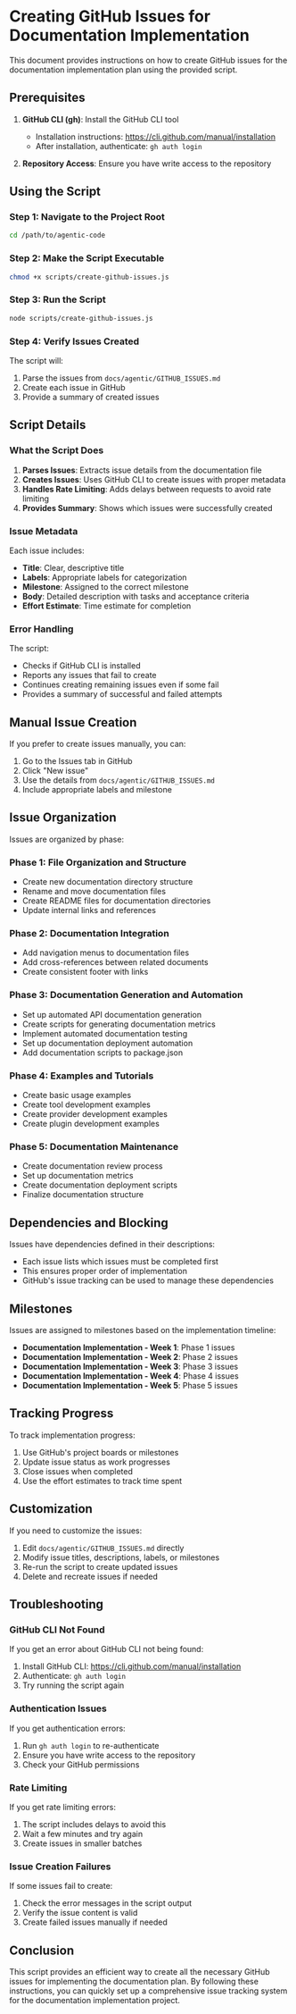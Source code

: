 # Creating GitHub Issues for Documentation Implementation

This document provides instructions on how to create GitHub issues for the documentation implementation plan using the provided script.

## Prerequisites

1. **GitHub CLI (gh)**: Install the GitHub CLI tool
   - Installation instructions: https://cli.github.com/manual/installation
   - After installation, authenticate: `gh auth login`

2. **Repository Access**: Ensure you have write access to the repository

## Using the Script

### Step 1: Navigate to the Project Root

```bash
cd /path/to/agentic-code
```

### Step 2: Make the Script Executable

```bash
chmod +x scripts/create-github-issues.js
```

### Step 3: Run the Script

```bash
node scripts/create-github-issues.js
```

### Step 4: Verify Issues Created

The script will:
1. Parse the issues from `docs/agentic/GITHUB_ISSUES.md`
2. Create each issue in GitHub
3. Provide a summary of created issues

## Script Details

### What the Script Does

1. **Parses Issues**: Extracts issue details from the documentation file
2. **Creates Issues**: Uses GitHub CLI to create issues with proper metadata
3. **Handles Rate Limiting**: Adds delays between requests to avoid rate limiting
4. **Provides Summary**: Shows which issues were successfully created

### Issue Metadata

Each issue includes:
- **Title**: Clear, descriptive title
- **Labels**: Appropriate labels for categorization
- **Milestone**: Assigned to the correct milestone
- **Body**: Detailed description with tasks and acceptance criteria
- **Effort Estimate**: Time estimate for completion

### Error Handling

The script:
- Checks if GitHub CLI is installed
- Reports any issues that fail to create
- Continues creating remaining issues even if some fail
- Provides a summary of successful and failed attempts

## Manual Issue Creation

If you prefer to create issues manually, you can:

1. Go to the Issues tab in GitHub
2. Click "New issue"
3. Use the details from `docs/agentic/GITHUB_ISSUES.md`
4. Include appropriate labels and milestone

## Issue Organization

Issues are organized by phase:

### Phase 1: File Organization and Structure
- Create new documentation directory structure
- Rename and move documentation files
- Create README files for documentation directories
- Update internal links and references

### Phase 2: Documentation Integration
- Add navigation menus to documentation files
- Add cross-references between related documents
- Create consistent footer with links

### Phase 3: Documentation Generation and Automation
- Set up automated API documentation generation
- Create scripts for generating documentation metrics
- Implement automated documentation testing
- Set up documentation deployment automation
- Add documentation scripts to package.json

### Phase 4: Examples and Tutorials
- Create basic usage examples
- Create tool development examples
- Create provider development examples
- Create plugin development examples

### Phase 5: Documentation Maintenance
- Create documentation review process
- Set up documentation metrics
- Create documentation deployment scripts
- Finalize documentation structure

## Dependencies and Blocking

Issues have dependencies defined in their descriptions:
- Each issue lists which issues must be completed first
- This ensures proper order of implementation
- GitHub's issue tracking can be used to manage these dependencies

## Milestones

Issues are assigned to milestones based on the implementation timeline:
- **Documentation Implementation - Week 1**: Phase 1 issues
- **Documentation Implementation - Week 2**: Phase 2 issues
- **Documentation Implementation - Week 3**: Phase 3 issues
- **Documentation Implementation - Week 4**: Phase 4 issues
- **Documentation Implementation - Week 5**: Phase 5 issues

## Tracking Progress

To track implementation progress:

1. Use GitHub's project boards or milestones
2. Update issue status as work progresses
3. Close issues when completed
4. Use the effort estimates to track time spent

## Customization

If you need to customize the issues:

1. Edit `docs/agentic/GITHUB_ISSUES.md` directly
2. Modify issue titles, descriptions, labels, or milestones
3. Re-run the script to create updated issues
4. Delete and recreate issues if needed

## Troubleshooting

### GitHub CLI Not Found

If you get an error about GitHub CLI not being found:
1. Install GitHub CLI: https://cli.github.com/manual/installation
2. Authenticate: `gh auth login`
3. Try running the script again

### Authentication Issues

If you get authentication errors:
1. Run `gh auth login` to re-authenticate
2. Ensure you have write access to the repository
3. Check your GitHub permissions

### Rate Limiting

If you get rate limiting errors:
1. The script includes delays to avoid this
2. Wait a few minutes and try again
3. Create issues in smaller batches

### Issue Creation Failures

If some issues fail to create:
1. Check the error messages in the script output
2. Verify the issue content is valid
3. Create failed issues manually if needed

## Conclusion

This script provides an efficient way to create all the necessary GitHub issues for implementing the documentation plan. By following these instructions, you can quickly set up a comprehensive issue tracking system for the documentation implementation project.